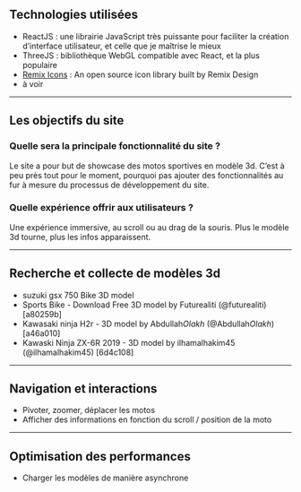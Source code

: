 ## Technologies utilisées

- ReactJS : une librairie JavaScript très puissante pour faciliter la création d’interface utilisateur, et celle que je maîtrise le mieux
- ThreeJS : bibliothèque WebGL compatible avec React, et la plus populaire
- [Remix Icons]([url](https://remixicon.com/)) : An open source icon library built by Remix Design
- à voir

---

## Les objectifs du site

### Quelle sera la principale fonctionnalité du site ?

Le site a pour but de showcase des motos sportives en modèle 3d. C’est à peu près tout pour le moment, pourquoi pas ajouter des fonctionnalités au fur à mesure du processus de développement du site.

### Quelle expérience offrir aux utilisateurs ?

Une expérience immersive, au scroll ou au drag de la souris. Plus le modèle 3d tourne, plus les infos apparaissent.

---

## Recherche et collecte de modèles 3d

- suzuki gsx 750 Bike 3D model
- Sports Bike - Download Free 3D model by Futurealiti (@futurealiti) [a80259b]
- Kawasaki ninja H2r - 3D model by Abdullah*Olakh* (@Abdullah*Olakh*) [a46a010]
- Kawaski Ninja ZX-6R 2019 - 3D model by ilhamalhakim45 (@ilhamalhakim45) [6d4c108]

---

## Navigation et interactions

- Pivoter, zoomer, déplacer les motos
- Afficher des informations en fonction du scroll / position de la moto

---

## Optimisation des performances

- Charger les modèles de manière asynchrone
